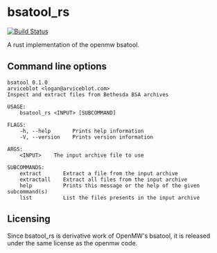# bsatool_rs

[![Build Status](https://travis-ci.org/arviceblot/bsatool_rs.svg?branch=master)](https://travis-ci.org/arviceblot/bsatool_rs)

A rust implementation of the openmw bsatool.

## Command line options

    bsatool 0.1.0
    arviceblot <logan@arviceblot.com>
    Inspect and extract files from Bethesda BSA archives

    USAGE:
        bsatool_rs <INPUT> [SUBCOMMAND]

    FLAGS:
        -h, --help       Prints help information
        -V, --version    Prints version information

    ARGS:
        <INPUT>    The input archive file to use

    SUBCOMMANDS:
        extract       Extract a file from the input archive
        extractall    Extract all files from the input archive
        help          Prints this message or the help of the given subcommand(s)
        list          List the files presents in the input archive

## Licensing

Since bsatool_rs is derivative work of OpenMW's bsatool, it is released under the same license as the openmw code.
